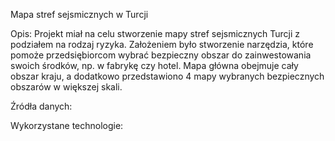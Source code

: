 Mapa stref sejsmicznych w Turcji

Opis:
Projekt miał na celu stworzenie mapy stref sejsmicznych Turcji z podziałem na rodzaj ryzyka. Założeniem było stworzenie narzędzia, które pomoże przedsiębiorcom wybrać bezpieczny obszar do zainwestowania swoich środków, np. w fabrykę czy hotel. Mapa główna obejmuje cały obszar kraju, a dodatkowo przedstawiono 4 mapy wybranych bezpiecznych obszarów w większej skali. 

Źródła danych:


Wykorzystane technologie:
